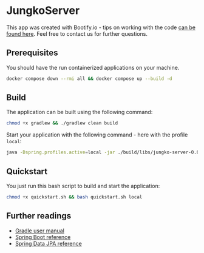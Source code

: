 # JungkoServer

This app was created with Bootify.io - tips on working with the code [can be found here](https://bootify.io/next-steps/).
Feel free to contact us for further questions.

## Prerequisites

You should have the run containerized applications on your machine.
```bash
docker compose down --rmi all && docker compose up --build -d
```


## Build

The application can be built using the following command:

```bash
chmod +x gradlew && ./gradlew clean build
```

Start your application with the following command - here with the profile `local`:

```bash
java -Dspring.profiles.active=local -jar ./build/libs/jungko-server-0.0.1-SNAPSHOT.jar
```

## Quickstart

You just run this bash script to build and start the application:

```bash
chmod +x quickstart.sh && bash quickstart.sh local
```

## Further readings

* [Gradle user manual](https://docs.gradle.org/)  
* [Spring Boot reference](https://docs.spring.io/spring-boot/docs/current/reference/htmlsingle/)  
* [Spring Data JPA reference](https://docs.spring.io/spring-data/jpa/docs/current/reference/html/)  
